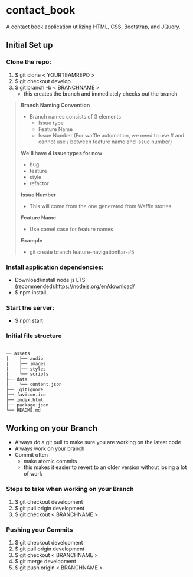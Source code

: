 # contact_book
A contact book application utilizing HTML, CSS, Bootstrap, and JQuery.

## Initial Set up
### Clone the repo:
 1. $ git clone < YOURTEAMREPO >
 2. $ git checkout develop
 3. $ git branch -b < BRANCHNAME >
     - this creates the branch and immediately checks out the branch

> **Branch Naming Convention**
> - Branch names consists of 3 elements
>   - Issue type
>   - Feature Name
>   - Issue Number (For waffle automation, we need to use # and cannot use / between feature name and issue number)
>
> **We'll have 4 issue types for now**
> - bug
> - feature
> - style
> - refactor
>
> **Issue Number**
> - This will come from the one generated from Waffle stories
>
> **Feature Name**
> - Use camel case for feature names
>
> **Example**
> - git create branch feature-navigationBar-#5

### Install application dependencies:
- Download/install node.js LTS (recommended):https://nodejs.org/en/download/
- $ npm install

### Start the server:
- $ npm start

### Initial file structure
```

── assets
|    ├── audio
|    ├── images
|    ├── styles
|    └── scripts
├── data
|    └── content.json
├── .gitignore
├── favicon.ico
├── index.html
├── package.json
└── README.md
```

## Working on your Branch

- Always do a git pull to make sure you are working on the latest code
- Always work on your branch
- Commit often 
	- make atomic commits 
	- this makes it easier to revert to an older version without losing a lot of work

### Steps to take when working on your Branch
1. $ git checkout development  
2. $ git pull origin development  
3.  $ git checkout < BRANCHNAME >

 ### Pushing your Commits
1. $ git checkout development  
2. $ git pull origin development  
3. $ git checkout < BRANCHNAME >
4. $ git merge development  
5. $ git push origin < BRANCHNAME >